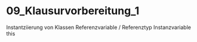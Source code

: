 # 09_Klausurvorbereitung_1

Instantziierung von Klassen
Referenzvariable / Referenztyp
Instanzvariable this
